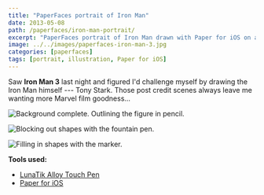 ```yaml
---
title: "PaperFaces portrait of Iron Man"
date: 2013-05-08
path: /paperfaces/iron-man-portrait/
excerpt: "PaperFaces portrait of Iron Man drawn with Paper for iOS on an iPad."
image: ../../images/paperfaces-iron-man-3.jpg
categories: [paperfaces]
tags: [portrait, illustration, Paper for iOS]
---
```


Saw **Iron Man 3** last night and figured I'd challenge myself by drawing the Iron Man himself --- Tony Stark. Those post credit scenes always leave me wanting more Marvel film goodness...

![Background complete. Outlining the figure in pencil.](../../images/paperfaces-iron-man-3-wip-1-lg.jpg)

![Blocking out shapes with the fountain pen.](../../images/paperfaces-iron-man-3-wip-2-lg.jpg)

![Filling in shapes with the marker.](../../images/paperfaces-iron-man-3-wip-3-lg.jpg)

**Tools used:**

- [LunaTik Alloy Touch Pen](https://www.amazon.com/gp/product/B00821TR7G/ref=as_li_ss_tl?ie=UTF8&tag=mademist-20&linkCode=as2&camp=1789&creative=390957&creativeASIN=B00821TR7G)
- [Paper for iOS](https://paper.bywetransfer.com/)
